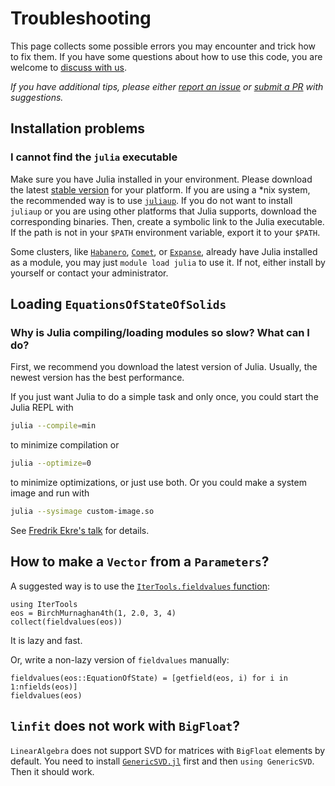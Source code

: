 # Troubleshooting

This page collects some possible errors you may encounter and trick how to fix them.
If you have some questions about how to use this code, you are welcome to
[discuss with us](https://github.com/MineralsCloud/EquationsOfStateOfSolids.jl/discussions).

_If you have additional tips, please either
[report an issue](https://github.com/MineralsCloud/EquationsOfStateOfSolids.jl/issues/new) or
[submit a PR](https://github.com/MineralsCloud/EquationsOfStateOfSolids.jl/compare) with suggestions._

## Installation problems

### I cannot find the `julia` executable

Make sure you have Julia installed in your environment. Please download the latest
[stable version](https://julialang.org/downloads/#current_stable_release) for your platform.
If you are using a *nix system, the recommended way is to use
[`juliaup`](https://github.com/JuliaLang/juliaup). If you do not want to install `juliaup`
or you are using other platforms that Julia supports, download the corresponding binaries.
Then, create a symbolic link to the Julia executable. If the path is not in your `$PATH`
environment variable, export it to your `$PATH`.

Some clusters, like
[`Habanero`](https://confluence.columbia.edu/confluence/display/rcs/Habanero+HPC+Cluster+User+Documentation),
[`Comet`](https://www.sdsc.edu/support/user_guides/comet.html),
or [`Expanse`](https://www.sdsc.edu/services/hpc/expanse/index.html),
already have Julia installed as a module, you may
just `module load julia` to use it. If not, either install by yourself or contact your
administrator.

## Loading `EquationsOfStateOfSolids`

### Why is Julia compiling/loading modules so slow? What can I do?

First, we recommend you download the latest version of Julia. Usually, the newest version
has the best performance.

If you just want Julia to do a simple task and only once, you could start the Julia REPL with

```bash
julia --compile=min
```

to minimize compilation or

```bash
julia --optimize=0
```

to minimize optimizations, or just use both. Or you could make a system image
and run with

```bash
julia --sysimage custom-image.so
```

See [Fredrik Ekre's talk](https://youtu.be/IuwxE3m0_QQ?t=313) for details.

## How to make a `Vector` from a `Parameters`?

A suggested way is to use the
[`IterTools.fieldvalues` function](https://juliacollections.github.io/IterTools.jl/latest/index.html#IterTools.fieldvalues):

```@repl
using IterTools
eos = BirchMurnaghan4th(1, 2.0, 3, 4)
collect(fieldvalues(eos))
```

It is lazy and fast.

Or, write a non-lazy version of `fieldvalues` manually:

```@repl
fieldvalues(eos::EquationOfState) = [getfield(eos, i) for i in 1:nfields(eos)]
fieldvalues(eos)
```

## `linfit` does not work with `BigFloat`?

`LinearAlgebra` does not support SVD for matrices with `BigFloat`
elements by default. You need to install
[`GenericSVD.jl`](https://github.com/JuliaLinearAlgebra/GenericSVD.jl) first
and then `using GenericSVD`. Then it should work.
